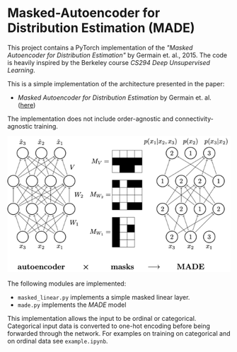 # Masked-Autoencoder for Distribution Estimation (MADE)

This project contains a PyTorch implementation of the *"Masked Autoencoder for
Distribution Estimation"* by Germain et. al., 2015. The code is heavily inspired
by the Berkeley course *CS294 Deep Unsupervised Learning*.

This is a simple implementation of the architecture presented in the paper:
 * *Masked Autoencoder for Distribution Estimation* by Germain et. al.
 ([here](https://arxiv.org/abs/1502.03509))

The implementation does not include order-agnostic and connectivity-agnostic
training.

!["Model Architecture"](img/made.png)

The following modules are implemented:
 * `masked_linear.py` implements a simple masked linear layer.
 * `made.py` implements the *MADE* model

This implementation allows the input to be ordinal or categorical. Categorical
input data is converted to one-hot encoding before being forwarded through the
network. For examples on training on categorical and on ordinal data see
`example.ipynb`.
